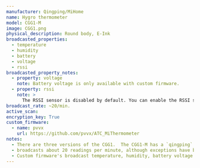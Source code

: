 ```yaml
---
manufacturer: Qingping/MiHome
name: Hygro thermometer
model: CGG1-M
image: CGG1.png
physical_description: Round body, E-Ink
broadcasted_properties:
  - temperature
  - humidity
  - battery
  - voltage
  - rssi
broadcasted_property_notes:
  - property: voltage
    note: Battery voltage is only available with custom firmware.
  - property: rssi
    note: >
      The RSSI sensor is disabled by default. You can enable the RSSI sensor by going to `configuration`, `integrations`, select `devices` on the BLE monitor integration tile and select your device. Click on the `+1 disabled entity` to show the disabled sensor and select the disabled entity. Finally, click on `Enable entity` to enable it. 
broadcast_rate: ~20/min.
active_scan:
encryption_key: True
custom_firmware:
  - name: pvvx
    url: https://github.com/pvvx/ATC_MiThermometer
notes:
  - There are three versions of the CGG1.  The CGG1-M has a `qingping` logo at the back (left picture) ![CGG1]({{site.baseurl}}/assets/images/CGG1-back.png)
  - broadcasts about 20 readings per minute, although exceptions have been reported with 1 reading per 10 minutes.
  - Custom firmware's broadcast temperature, humidity, battery voltage and battery level in percent. Broadcast interval can be set by the user and encryption can be used as an option. BLE monitor will automatically use the advertisement type with the highest accuracy, when setting the firmware to broadcast all advertisement types.
---
```

